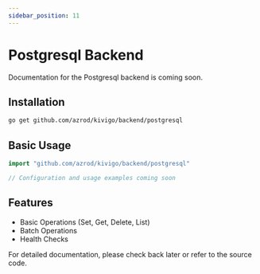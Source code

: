 ```yaml
---
sidebar_position: 11
---
```


# Postgresql Backend

Documentation for the Postgresql backend is coming soon.

## Installation

```bash
go get github.com/azrod/kivigo/backend/postgresql
```

## Basic Usage

```go
import "github.com/azrod/kivigo/backend/postgresql"

// Configuration and usage examples coming soon
```

## Features

- Basic Operations (Set, Get, Delete, List)
- Batch Operations  
- Health Checks

For detailed documentation, please check back later or refer to the source code.

